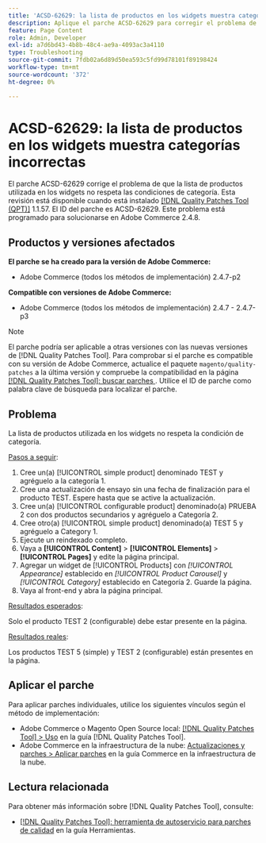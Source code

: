 ```yaml
---
title: 'ACSD-62629: la lista de productos en los widgets muestra categorías incorrectas'
description: Aplique el parche ACSD-62629 para corregir el problema de Adobe Commerce en el que una lista de productos utilizada en widgets no respeta las condiciones de categoría.
feature: Page Content
role: Admin, Developer
exl-id: a7d6bd43-4b8b-48c4-ae9a-4093ac3a4110
type: Troubleshooting
source-git-commit: 7fdb02a6d89d50ea593c5fd99d78101f89198424
workflow-type: tm+mt
source-wordcount: '372'
ht-degree: 0%

---
```


# ACSD-62629: la lista de productos en los widgets muestra categorías incorrectas

El parche ACSD-62629 corrige el problema de que la lista de productos utilizada en los widgets no respeta las condiciones de categoría. Esta revisión está disponible cuando está instalado [[!DNL Quality Patches Tool (QPT)]](/help/tools/quality-patches-tool/quality-patches-tool-to-self-serve-quality-patches.md) 1.1.57. El ID del parche es ACSD-62629. Este problema está programado para solucionarse en Adobe Commerce 2.4.8.

## Productos y versiones afectados

**El parche se ha creado para la versión de Adobe Commerce:**

* Adobe Commerce (todos los métodos de implementación) 2.4.7-p2

**Compatible con versiones de Adobe Commerce:**

* Adobe Commerce (todos los métodos de implementación) 2.4.7 - 2.4.7-p3

>[!NOTE]
>
>El parche podría ser aplicable a otras versiones con las nuevas versiones de [!DNL Quality Patches Tool]. Para comprobar si el parche es compatible con su versión de Adobe Commerce, actualice el paquete `magento/quality-patches` a la última versión y compruebe la compatibilidad en la página [[!DNL Quality Patches Tool]: buscar parches ](https://experienceleague.adobe.com/tools/commerce-quality-patches/index.html?lang=es). Utilice el ID de parche como palabra clave de búsqueda para localizar el parche.

## Problema

La lista de productos utilizada en los widgets no respeta la condición de categoría.

<u>Pasos a seguir</u>:

1. Cree un(a) [!UICONTROL simple product] denominado TEST y agréguelo a la categoría 1.
1. Cree una actualización de ensayo sin una fecha de finalización para el producto TEST. Espere hasta que se active la actualización.
1. Cree un(a) [!UICONTROL configurable product] denominado(a) PRUEBA 2 con dos productos secundarios y agréguelo a Categoría 2.
1. Cree otro(a) [!UICONTROL simple product] denominado(a) TEST 5 y agréguelo a Category 1.
1. Ejecute un reindexado completo.
1. Vaya a **[!UICONTROL Content]** > **[!UICONTROL Elements]** > **[!UICONTROL Pages]** y edite la página principal.
1. Agregar un widget de [!UICONTROL Products] con *[!UICONTROL Appearance]* establecido en *[!UICONTROL Product Carousel]* y *[!UICONTROL Category]* establecido en Categoría 2. Guarde la página.
1. Vaya al front-end y abra la página principal.

<u>Resultados esperados</u>:

Solo el producto TEST 2 (configurable) debe estar presente en la página.

<u>Resultados reales</u>:

Los productos TEST 5 (simple) y TEST 2 (configurable) están presentes en la página.

## Aplicar el parche

Para aplicar parches individuales, utilice los siguientes vínculos según el método de implementación:

* Adobe Commerce o Magento Open Source local: [[!DNL Quality Patches Tool] > Uso](/help/tools/quality-patches-tool/usage.md) en la guía [!DNL Quality Patches Tool].
* Adobe Commerce en la infraestructura de la nube: [Actualizaciones y parches > Aplicar parches](https://experienceleague.adobe.com/docs/commerce-cloud-service/user-guide/develop/upgrade/apply-patches.html?lang=es) en la guía Commerce en la infraestructura de la nube.


## Lectura relacionada

Para obtener más información sobre [!DNL Quality Patches Tool], consulte:

* [[!DNL Quality Patches Tool]: herramienta de autoservicio para parches de calidad](/help/tools/quality-patches-tool/quality-patches-tool-to-self-serve-quality-patches.md) en la guía Herramientas.
